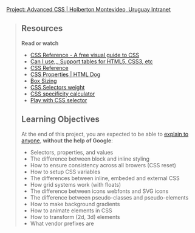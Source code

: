 [Project: Advanced CSS | Holberton Montevideo, Uruguay Intranet](https://intranet.hbtn.io/projects/2144)

> ## Resources
> 
> **Read or watch**
> 
> -   [CSS Reference - A free visual guide to CSS](https://intranet.hbtn.io/rltoken/_ktDSjqTMRt3pFaxKYjpmA "CSS Reference - A free visual guide to CSS")
> -   [Can I use,,, Support tables for HTML5, CSS3, etc](https://intranet.hbtn.io/rltoken/9AX9sdvpIcezSuBnKttlrg "Can I use,,, Support tables for HTML5, CSS3, etc")
> -   [CSS Reference](https://intranet.hbtn.io/rltoken/u0-SOhRQ9dSBO9sUs-NAmw "CSS Reference")
> -   [CSS Properties | HTML Dog](https://intranet.hbtn.io/rltoken/WhK8mrHj9dcxtdnNV--xFQ "CSS Properties | HTML Dog")
> -   [Box Sizing](https://intranet.hbtn.io/rltoken/f74EkDxPwhBsrHymBIiViw "Box Sizing")
> -   [CSS Selectors weight](https://intranet.hbtn.io/rltoken/sbPrfJkmYNo9leItBdcCxg "CSS Selectors weight")
> -   [CSS specificity calculator](https://intranet.hbtn.io/rltoken/dvVMkmdO3jJj3TYacFJXkw "CSS specificity calculator")
> -   [Play with CSS selector](https://intranet.hbtn.io/rltoken/HhhSyJNnNQPrxzuyDSMAjA "Play with CSS selector")
> 
> ## Learning Objectives
> 
> At the end of this project, you are expected to be able to [explain to anyone](https://intranet.hbtn.io/rltoken/nPsQlpN67NEW0f28iD1ABA "explain to anyone"), **without the help of Google**:
> 
> -   Selectors, properties, and values
> -   The difference between block and inline styling
> -   How to ensure consistency across all browers (CSS reset)
> -   How to setup CSS variables
> -   The differences between inline, embeded and external CSS
> -   How grid systems work (with floats)
> -   The difference between icons webfonts and SVG icons
> -   The difference between pseudo-classes and pseudo-elements
> -   How to make background gradients
> -   How to animate elements in CSS
> -   How to transform (2d, 3d) elements
> -   What vendor prefixes are